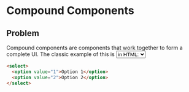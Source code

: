 # Compound Components

## Problem

Compound components are components that work together to form a complete UI. The classic example of this is <select> and <option> in HTML:

```html
<select>
  <option value="1">Option 1</option>
  <option value="2">Option 2</option>
</select>
```
